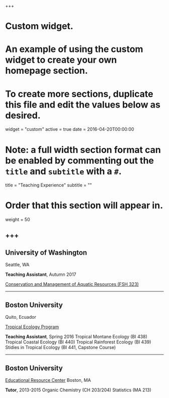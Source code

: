 +++
# Custom widget.
# An example of using the custom widget to create your own homepage section.
# To create more sections, duplicate this file and edit the values below as desired.
widget = "custom"
active = true
date = 2016-04-20T00:00:00

# Note: a full width section format can be enabled by commenting out the `title` and `subtitle` with a `#`.
title = "Teaching Experience"
subtitle = ""

# Order that this section will appear in.
weight = 50

+++
---
University of Washington
---
Seattle, WA

**Teaching Assistant**, Autumn 2017

[Conservation and Management of Aquatic Resources (FSH 323)](https://fish.uw.edu/wp-content/uploads/sites/4/2019/08/Syllabus-FISH323_AUT2018.pdf)

---
Boston University
---
Quito, Ecuador

[Tropical Ecology Program](https://www.bu.edu/cecb/tep/)

**Teaching Assistant**, Spring 2016
Tropical Montane Ecology (BI 438)
Tropical Coastal Ecology (BI 440)
Tropical Rainforest Ecology (BI 439)
Stidies in Tropical Ecology (BI 441, Capstone Course)

---
Boston University
---
[Educational Resource Center](https://www.bu.edu/erc/)
Boston, MA

**Tutor**, 2013-2015
Organic Chemistry (CH 203/204)
Statistics (MA 213)
